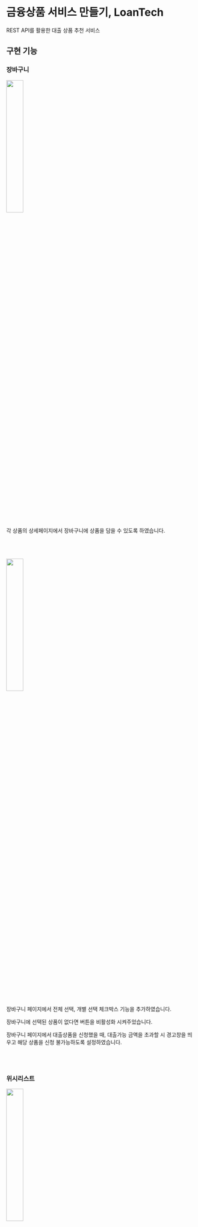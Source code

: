 # 금융상품 서비스 만들기, LoanTech

REST API를 활용한 대출 상품 추천 서비스

## 구현 기능
### 장바구니
<img src="https://github.com/1myeji/mini-project-fe/assets/106291546/4f87e66c-a476-4905-9bff-68eff33a1c7c" width="30%" /> 

각 상품의 상세페이지에서 장바구니에 상품을 담을 수 있도록 하였습니다.
<br/>
<br/>
<br/>
<br/>

<img src="https://github.com/1myeji/mini-project-fe/assets/106291546/793d0194-07ef-4f3b-9b70-7f5d4e63d295" width="30%" />

장바구니 페이지에서 전체 선택, 개별 선택 체크박스 기능을 추가하였습니다.

장바구니에 선택된 상품이 없다면 버튼을 비활성화 시켜주었습니다.

장바구니 페이지에서 대출상품을 신청했을 때, 대출가능 금액을 초과할 시 경고창을 띄우고 해당 상품을 신청 불가능하도록 설정하였습니다.
<br/>
<br/>
<br/>
<br/>

### 위시리스트
<img src="https://github.com/1myeji/mini-project-fe/assets/106291546/081443bc-73f4-44b5-b5d8-24eed920233d" width="30%" /> 

각 상품의 상세페이지에서 하트아이콘을 눌러 위시리스트에 추가할 수 있도록 하였습니다. 

위시리스트 페이지에서 장바구니로 상품을 이동시키고 싶을 때, 이미 장바구니에 담긴 상품이라면, 경고창을 띄워 주었습니다.

장바구니에 담기지 않은 상품이면 장바구니에 넣어주고, 위시리스트에서 제거해주었습니다.
<br/>
<br/>
<br/>
<br/>
### 신청 내역 페이지
<img src="https://github.com/1myeji/mini-project-fe/assets/106291546/8197006f-4032-4144-8b84-f296d0dd6005" width="30%" /> 

장바구니 페이지, 상품 상세페이지에서 대출 상품을 신청가능합니다.

신청 내역 페이지에서 상품 신청 취소를 할 수 있도록 구현하였습니다.
<br/>
<br/>
<br/>
<br/>
## 팀원

| <center>[황이삭](https://github.com/hwisaac)</center>                         | <center>[배현수](https://github.com/HyunSooBae)</center>            | <center>[임예지](https://github.com/1myeji)</center>                      | <center>[홍혜원](https://github.com/Wonny-ing)</center>                         |                      |
| :---------------------------------------------------------------------------- | :--------------------------------------------------------------------------- | :---------------------------------------------------------------------------- | :--------------------------------------------------------------------------- | :--------------------------------------------------------------------------- |
| <img src="https://avatars.githubusercontent.com/u/54179672?v=4" width=150 /> | <img src="https://avatars.githubusercontent.com/u/114797992?v=4" width=150 /> | <img src="https://avatars.githubusercontent.com/u/106291546?v=4" width=150 /> | <img src="https://github.com/1myeji/mini-project-fe/assets/106291546/9fb99726-ca71-461b-874e-758053668569" width=150 /> |  |
    



## 테스트 정보

- 사용자 ID : test2023@test.com  
   비밀번호 : !qwer1234
